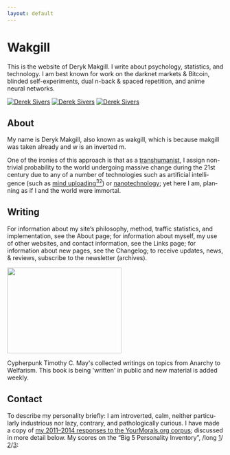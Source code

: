 ```yaml
---
layout: default
---
```


<style>.glitch{color:currentColor;position:relative;padding-right:2px}@keyframes noise-anim{0%{clip:rect(40px,9999px,35px,0)}5%{clip:rect(64px,9999px,50px,0)}10%{clip:rect(27px,9999px,26px,0)}15%{clip:rect(72px,9999px,55px,0)}20%{clip:rect(74px,9999px,53px,0)}25%{clip:rect(16px,9999px,30px,0)}30%{clip:rect(7px,9999px,52px,0)}35%{clip:rect(21px,9999px,70px,0)}40%{clip:rect(55px,9999px,19px,0)}45%{clip:rect(28px,9999px,31px,0)}50%{clip:rect(25px,9999px,94px,0)}55%{clip:rect(46px,9999px,54px,0)}60%{clip:rect(82px,9999px,15px,0)}65%{clip:rect(29px,9999px,82px,0)}70%{clip:rect(22px,9999px,21px,0)}75%{clip:rect(46px,9999px,66px,0)}80%{clip:rect(26px,9999px,73px,0)}85%{clip:rect(33px,9999px,11px,0)}90%{clip:rect(50px,9999px,25px,0)}95%{clip:rect(88px,9999px,23px,0)}100%{clip:rect(19px,9999px,67px,0)}}.glitch:after{content:attr(data-text);position:absolute;left:2px;text-shadow:-1px 0 red;top:0;color:currentColor;background:#fff;overflow:hidden;clip:rect(0,900px,0,0);animation:noise-anim 2s infinite linear alternate-reverse}@keyframes noise-anim-2{0%{clip:rect(41px,9999px,25px,0)}5%{clip:rect(57px,9999px,17px,0)}10%{clip:rect(84px,9999px,8px,0)}15%{clip:rect(70px,9999px,26px,0)}20%{clip:rect(53px,9999px,16px,0)}25%{clip:rect(39px,9999px,14px,0)}30%{clip:rect(14px,9999px,78px,0)}35%{clip:rect(68px,9999px,74px,0)}40%{clip:rect(78px,9999px,100px,0)}45%{clip:rect(85px,9999px,17px,0)}50%{clip:rect(12px,9999px,65px,0)}55%{clip:rect(46px,9999px,24px,0)}60%{clip:rect(55px,9999px,4px,0)}65%{clip:rect(23px,9999px,2px,0)}70%{clip:rect(10px,9999px,59px,0)}75%{clip:rect(38px,9999px,92px,0)}80%{clip:rect(22px,9999px,93px,0)}85%{clip:rect(93px,9999px,100px,0)}90%{clip:rect(1px,9999px,23px,0)}95%{clip:rect(65px,9999px,6px,0)}100%{clip:rect(56px,9999px,98px,0)}}.glitch:before{content:attr(data-text);position:absolute;left:-2px;text-shadow:1px 0 #00f;top:0;color:currentColor;background:#fff;overflow:hidden;clip:rect(0,900px,0,0);animation:noise-anim-2 3s infinite linear alternate-reverse}@media(prefers-reduced-motion:reduce){.glitch:after,.glitch:before{content:'';animation:none}}
  </style>

<h1 class="name glitch" data-text="Makgill">Wakgill</h1>

This is the website of Deryk Makgill. I write about psychology, statistics, and technology. I am best known for work on the darknet markets & Bitcoin, blinded self-experiments, dual n-back & spaced repetition, and anime neural networks.


<p></p>
<a href="/images/DerekSivers-20141119-1450.jpg"><img style="max-width:100px;" src="/deryk/assets/img/makgill-censored.jpg" alt="Derek Sivers" title="© 2014 Derek Sivers"></a>
<a href="https://sivers.org/images/DerekSivers-20141209a-1853.jpg"><img src="/deryk/assets/img/avatar.png" alt="Derek Sivers" title="© 2014 Pat Shepherd - patshepherd.co.nz"></a>
<a href="/images/DerekSivers-20141209b-2333.jpg"><img src="https://sivers.org/images/DerekSivers-20141209b-100.jpg" alt="Derek Sivers" title="© 2014 Pat Shepherd - patshepherd.co.nz"></a>
<a href="/images/DerekSivers-20141209c-1556.jpg"></a>


<!---<img style="max-width:266px;" src="https://derykmakgill.github.io/had/assets/img/deryk-makgill-censored.jpg" alt="I'm the guy in the middle...">--->

## About

My name is Deryk Makgill, also known as wakgill, which is because makgill was taken already and w is an inverted m.

One of the ironies of this ap­proach is that as a [tran­shu­man­ist](https://en.wikipedia.org/wiki/transhumanist), I as­sign non-triv­ial prob­a­bil­ity to the world un­der­go­ing mas­sive change dur­ing the 21st cen­tury due to any of a num­ber of tech­nolo­gies such as ar­ti­fi­cial in­tel­li­gence (such as [mind up­load­ing](https://en.wikipedia.org/wiki/mind_uploading)[<sup>32</sup>](#fn32)) or [nan­otech­nol­ogy](https://en.wikipedia.org/wiki/Molecular_assembler); yet here I am, plan­ning as if I and the world were im­mor­tal.

## Writing

For information about my site’s philosophy, method, traffic statistics, and implementation, see the About page; for information about myself, my use of other websites, and contact information, see the Links page; for information about new pages, see the Changelog; to receive updates, news, & reviews, subscribe to the newsletter (archives).

<p><a href="/deryk"><img loading="lazy" width="266" height="200" src="/deryk/assets/img/tim-may-vhs.gif" alt="" class="wp-image-542"></a>
</p>

Cypherpunk Timothy C. May's collected writings on topics from Anarchy to Welfarism. This book is being 'written' in public and new material is added weekly.

## Contact

To de­scribe my per­son­al­ity briefly: I am in­tro­vert­ed, calm, nei­ther par­tic­u­larly in­dus­tri­ous nor lazy, con­trary, and patho­log­i­cally cu­ri­ous. I have made a copy of [my 2011–2014 re­sponses to the Your­Moral­s.org cor­pus](/docs/personal/2011-2014-yourmorals.maff); dis­cussed in more de­tail be­low. My scores on the “Big 5 Per­son­al­ity In­ven­tory”, /<wbr>long [1](/docs/personal/2012-gwern-personalityproject.html "Personality-project long Big Five report; early 2012")/<wbr>[2](/docs/personal/2012-gwern-personalityproject-2.html "Personality-project long Big Five report; late 2012")/<wbr>[3](/docs/personal/2013-gwern-personalityproject.html "Personality-project long Big Five report: early 2013"):

